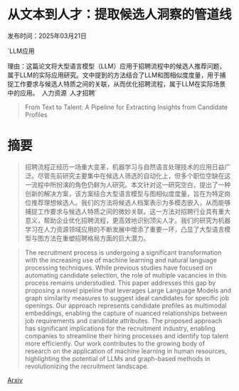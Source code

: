 # 从文本到人才：提取候选人洞察的管道线

发布时间：2025年03月21日

`LLM应用

理由：这篇论文将大型语言模型（LLM）应用于招聘流程中的候选人推荐问题，属于LLM的实际应用研究。文中提到的方法结合了LLM和图相似度度量，用于捕捉工作要求与候选人特质之间的关联，从而优化招聘流程，属于LLM在实际场景中的应用。` `人力资源` `人才招聘`

> From Text to Talent: A Pipeline for Extracting Insights from Candidate Profiles

# 摘要

> 招聘流程正经历一场重大变革，机器学习与自然语言处理技术的应用日益广泛。尽管先前研究主要集中在候选人筛选的自动化上，但多个职位空缺在这一流程中所扮演的角色仍鲜为人研究。本文针对这一研究空白，提出了一种创新的解决方案，该方案结合大型语言模型与图相似度度量，旨在为特定岗位推荐理想候选人。我们的方法将候选人档案表示为多模态嵌入，从而能够捕捉工作要求与候选人特质之间的微妙关联。这一方法对招聘行业具有重大意义，帮助企业优化招聘流程，更高效地识别顶尖人才。我们的研究为机器学习在人力资源领域应用的不断发展中增添了重要一环，凸显了大型语言模型与图方法在重塑招聘格局方面的巨大潜力。

> The recruitment process is undergoing a significant transformation with the increasing use of machine learning and natural language processing techniques. While previous studies have focused on automating candidate selection, the role of multiple vacancies in this process remains understudied. This paper addresses this gap by proposing a novel pipeline that leverages Large Language Models and graph similarity measures to suggest ideal candidates for specific job openings. Our approach represents candidate profiles as multimodal embeddings, enabling the capture of nuanced relationships between job requirements and candidate attributes. The proposed approach has significant implications for the recruitment industry, enabling companies to streamline their hiring processes and identify top talent more efficiently. Our work contributes to the growing body of research on the application of machine learning in human resources, highlighting the potential of LLMs and graph-based methods in revolutionizing the recruitment landscape.

[Arxiv](https://arxiv.org/abs/2503.17438)